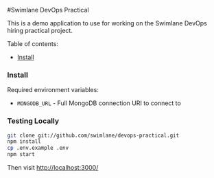 #Swimlane DevOps Practical

This is a demo application to use for working on the Swimlane DevOps hiring practical project.

Table of contents:

<!-- TOC depthFrom:2 depthTo:6 withLinks:1 updateOnSave:1 orderedList:0 -->

- [Install](#install)

<!-- /TOC -->

### Install

Required environment variables:
- `MONGODB_URL` - Full MongoDB connection URI to connect to

### Testing Locally
```sh
git clone git://github.com/swimlane/devops-practical.git
npm install
cp .env.example .env
npm start
```

Then visit [http://localhost:3000/](http://localhost:3000/)